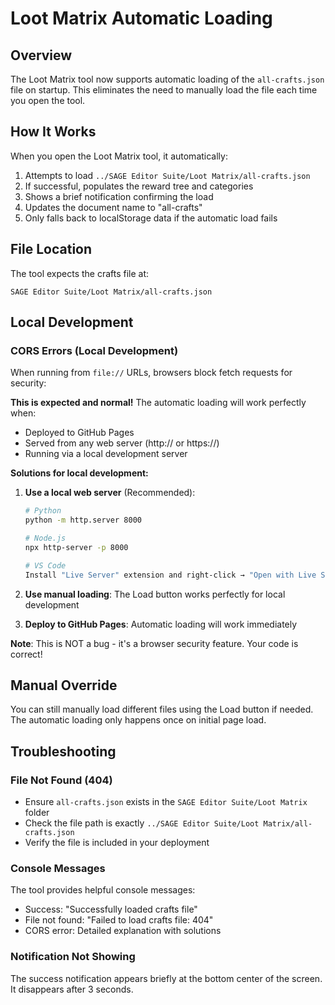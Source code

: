 # Loot Matrix Automatic Loading

## Overview
The Loot Matrix tool now supports automatic loading of the `all-crafts.json` file on startup. This eliminates the need to manually load the file each time you open the tool.

## How It Works
When you open the Loot Matrix tool, it automatically:
1. Attempts to load `../SAGE Editor Suite/Loot Matrix/all-crafts.json`
2. If successful, populates the reward tree and categories
3. Shows a brief notification confirming the load
4. Updates the document name to "all-crafts"
5. Only falls back to localStorage data if the automatic load fails

## File Location
The tool expects the crafts file at:
```
SAGE Editor Suite/Loot Matrix/all-crafts.json
```

## Local Development

### CORS Errors (Local Development)
When running from `file://` URLs, browsers block fetch requests for security:

**This is expected and normal!** The automatic loading will work perfectly when:
- Deployed to GitHub Pages
- Served from any web server (http:// or https://)
- Running via a local development server

**Solutions for local development:**
1. **Use a local web server** (Recommended):
   ```bash
   # Python
   python -m http.server 8000
   
   # Node.js
   npx http-server -p 8000
   
   # VS Code
   Install "Live Server" extension and right-click → "Open with Live Server"
   ```

2. **Use manual loading**: The Load button works perfectly for local development

3. **Deploy to GitHub Pages**: Automatic loading will work immediately

**Note**: This is NOT a bug - it's a browser security feature. Your code is correct!

## Manual Override
You can still manually load different files using the Load button if needed. The automatic loading only happens once on initial page load.

## Troubleshooting

### File Not Found (404)
- Ensure `all-crafts.json` exists in the `SAGE Editor Suite/Loot Matrix` folder
- Check the file path is exactly `../SAGE Editor Suite/Loot Matrix/all-crafts.json`
- Verify the file is included in your deployment

### Console Messages
The tool provides helpful console messages:
- Success: "Successfully loaded crafts file"
- File not found: "Failed to load crafts file: 404"
- CORS error: Detailed explanation with solutions

### Notification Not Showing
The success notification appears briefly at the bottom center of the screen. It disappears after 3 seconds.
